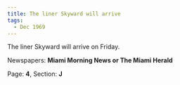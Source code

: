 ```yaml
---  
title: The liner Skyward will arrive  
tags:  
  - Dec 1969  
---  
```

  
The liner Skyward will arrive on Friday.  
  
Newspapers: **Miami Morning News or The Miami Herald**  
  
Page: **4**, Section: **J** 
